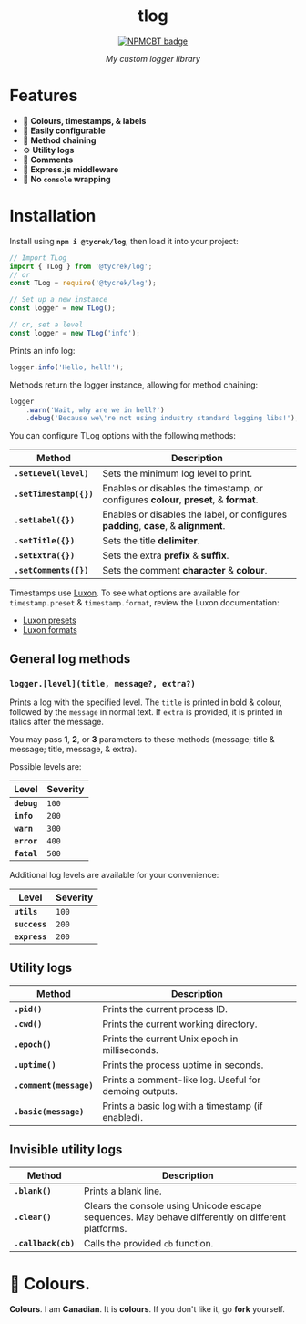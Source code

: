 [//]: # (NPM centered badge template START --------------------------------------------------)

<div align="center">

tlog
===

[![NPMCBT badge]][NPMCBT link]

*My custom logger library*
</div>

[NPMCBT badge]: https://img.shields.io/npm/v/@tycrek/log?color=CB3837&label=%20View%20on%20NPM&logo=npm&style=for-the-badge
[NPMCBT link]: https://www.npmjs.com/package/@tycrek/log

[//]: # (NPM centered badge template END ----------------------------------------------------)

# Features

- 🌈 **Colours, timestamps, & labels**
- 🔧 **Easily configurable**
- 🔗 **Method chaining**
- ⚙ **Utility logs**
- 📝 **Comments**
- 🔌 **Express.js middleware**
- 🚀 **No `console` wrapping**

# Installation

Install using **`npm i @tycrek/log`**, then load it into your project:

```js
// Import TLog
import { TLog } from '@tycrek/log';
// or
const TLog = require('@tycrek/log');

// Set up a new instance
const logger = new TLog();

// or, set a level
const logger = new TLog('info');
```

Prints an info log:

```js
logger.info('Hello, hell!');
```

Methods return the logger instance, allowing for method chaining:

```js
logger
    .warn('Wait, why are we in hell?')
    .debug('Because we\'re not using industry standard logging libs!');
```

You can configure TLog options with the following methods:

| Method | Description |
| --- | --- |
| **`.setLevel(level)`** | Sets the minimum log level to print. |
| **`.setTimestamp({})`** | Enables or disables the timestamp, or configures **colour**, **preset**, & **format**. |
| **`.setLabel({})`** | Enables or disables the label, or configures **padding**, **case**, & **alignment**. |
| **`.setTitle({})`** | Sets the title **delimiter**. |
| **`.setExtra({})`** | Sets the extra **prefix** & **suffix**. |
| **`.setComments({})`** | Sets the comment **character** & **colour**. |

Timestamps use [Luxon](https://moment.github.io/luxon/). To see what options are available for `timestamp.preset` & `timestamp.format`, review the Luxon documentation:

- [Luxon presets](https://moment.github.io/luxon/docs/manual/formatting.html#presets)
- [Luxon formats](https://moment.github.io/luxon/docs/manual/formatting.html#table-of-tokens)

## General log methods

### `logger.[level](title, message?, extra?)`

Prints a log with the specified level. The `title` is printed in bold & colour, followed by the `message` in normal text. If `extra` is provided, it is printed in italics after the message.

You may pass **1**, **2**, or **3** parameters to these methods (message; title & message; title, message, & extra).

Possible levels are:

| Level | Severity |
| --- | --- |
| **`debug`** | `100` |
| **`info`** | `200` |
| **`warn`** | `300` |
| **`error`** | `400` |
| **`fatal`** | `500` |

Additional log levels are available for your convenience:

| Level | Severity |
| --- | --- |
| **`utils`** | `100` |
| **`success`** | `200` |
| **`express`** | `200` |

## Utility logs

| Method | Description |
| --- | --- |
| **`.pid()`** | Prints the current process ID. |
| **`.cwd()`** | Prints the current working directory. |
| **`.epoch()`** | Prints the current Unix epoch in milliseconds. |
| **`.uptime()`** | Prints the process uptime in seconds. |
| **`.comment(message)`** | Prints a comment-like log. Useful for demoing outputs. |
| **`.basic(message)`** | Prints a basic log with a timestamp (if enabled). |

## Invisible utility logs

| Method | Description |
| --- | --- |
| **`.blank()`** | Prints a blank line. |
| **`.clear()`** | Clears the console using Unicode escape sequences. May behave differently on different platforms. |
| **`.callback(cb)`** | Calls the provided `cb` function. |

# 🍁 Colours.

**Colours**. I am **Canadian**. It is **colours**. If you don't like it, go **fork** yourself.
